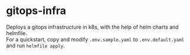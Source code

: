# gitops-infra

Deploys a gitops infrastructure in k8s, with the help of helm charts and helmfile.  
For a quickstart, copy and modify `.env.sample.yaml` to `.env.default.yaml` and run `helmfile apply`.
